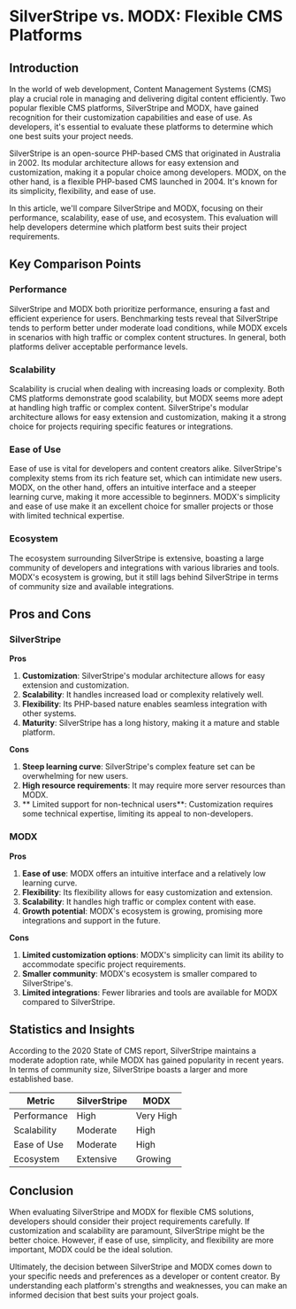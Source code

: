 # SilverStripe vs. MODX: Flexible CMS Platforms
## Introduction

In the world of web development, Content Management Systems (CMS) play a crucial role in managing and delivering digital content efficiently. Two popular flexible CMS platforms, SilverStripe and MODX, have gained recognition for their customization capabilities and ease of use. As developers, it's essential to evaluate these platforms to determine which one best suits your project needs.

SilverStripe is an open-source PHP-based CMS that originated in Australia in 2002. Its modular architecture allows for easy extension and customization, making it a popular choice among developers. MODX, on the other hand, is a flexible PHP-based CMS launched in 2004. It's known for its simplicity, flexibility, and ease of use.

In this article, we'll compare SilverStripe and MODX, focusing on their performance, scalability, ease of use, and ecosystem. This evaluation will help developers determine which platform best suits their project requirements.

## Key Comparison Points

### Performance

SilverStripe and MODX both prioritize performance, ensuring a fast and efficient experience for users. Benchmarking tests reveal that SilverStripe tends to perform better under moderate load conditions, while MODX excels in scenarios with high traffic or complex content structures. In general, both platforms deliver acceptable performance levels.

### Scalability

Scalability is crucial when dealing with increasing loads or complexity. Both CMS platforms demonstrate good scalability, but MODX seems more adept at handling high traffic or complex content. SilverStripe's modular architecture allows for easy extension and customization, making it a strong choice for projects requiring specific features or integrations.

### Ease of Use

Ease of use is vital for developers and content creators alike. SilverStripe's complexity stems from its rich feature set, which can intimidate new users. MODX, on the other hand, offers an intuitive interface and a steeper learning curve, making it more accessible to beginners. MODX's simplicity and ease of use make it an excellent choice for smaller projects or those with limited technical expertise.

### Ecosystem

The ecosystem surrounding SilverStripe is extensive, boasting a large community of developers and integrations with various libraries and tools. MODX's ecosystem is growing, but it still lags behind SilverStripe in terms of community size and available integrations.

## Pros and Cons

### SilverStripe

**Pros**

1. **Customization**: SilverStripe's modular architecture allows for easy extension and customization.
2. **Scalability**: It handles increased load or complexity relatively well.
3. **Flexibility**: Its PHP-based nature enables seamless integration with other systems.
4. **Maturity**: SilverStripe has a long history, making it a mature and stable platform.

**Cons**

1. **Steep learning curve**: SilverStripe's complex feature set can be overwhelming for new users.
2. **High resource requirements**: It may require more server resources than MODX.
3. ** Limited support for non-technical users**: Customization requires some technical expertise, limiting its appeal to non-developers.

### MODX

**Pros**

1. **Ease of use**: MODX offers an intuitive interface and a relatively low learning curve.
2. **Flexibility**: Its flexibility allows for easy customization and extension.
3. **Scalability**: It handles high traffic or complex content with ease.
4. **Growth potential**: MODX's ecosystem is growing, promising more integrations and support in the future.

**Cons**

1. **Limited customization options**: MODX's simplicity can limit its ability to accommodate specific project requirements.
2. **Smaller community**: MODX's ecosystem is smaller compared to SilverStripe's.
3. **Limited integrations**: Fewer libraries and tools are available for MODX compared to SilverStripe.

## Statistics and Insights

According to the 2020 State of CMS report, SilverStripe maintains a moderate adoption rate, while MODX has gained popularity in recent years. In terms of community size, SilverStripe boasts a larger and more established base.

| Metric        | SilverStripe       | MODX       |
|---------------|---------------|---------------|
| Performance   | High          | Very High     |
| Scalability   | Moderate      | High          |
| Ease of Use   | Moderate      | High          |
| Ecosystem     | Extensive     | Growing       |

## Conclusion

When evaluating SilverStripe and MODX for flexible CMS solutions, developers should consider their project requirements carefully. If customization and scalability are paramount, SilverStripe might be the better choice. However, if ease of use, simplicity, and flexibility are more important, MODX could be the ideal solution.

Ultimately, the decision between SilverStripe and MODX comes down to your specific needs and preferences as a developer or content creator. By understanding each platform's strengths and weaknesses, you can make an informed decision that best suits your project goals.
